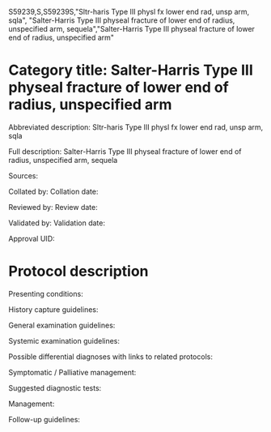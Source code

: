 S59239,S,S59239S,"Sltr-haris Type III physl fx lower end rad, unsp arm, sqla", "Salter-Harris Type III physeal fracture of lower end of radius, unspecified arm, sequela","Salter-Harris Type III physeal fracture of lower end of radius, unspecified arm"
# Category title: Salter-Harris Type III physeal fracture of lower end of radius, unspecified arm

Abbreviated description: Sltr-haris Type III physl fx lower end rad, unsp arm, sqla

Full description: Salter-Harris Type III physeal fracture of lower end of radius, unspecified arm, sequela

Sources:

Collated by:
Collation date:

Reviewed by:
Review date:

Validated by:
Validation date:

Approval UID:

# Protocol description

Presenting conditions:

History capture guidelines:

General examination guidelines:

Systemic examination guidelines:

Possible differential diagnoses with links to related protocols:

Symptomatic / Palliative management:

Suggested diagnostic tests:

Management:

Follow-up guidelines:

